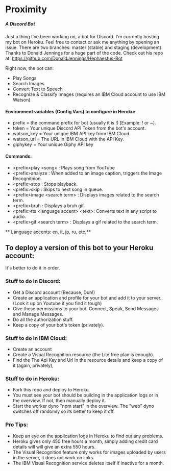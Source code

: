 # Proximity
##### A Discord Bot
Just a thing I've been working on, a bot for Discord. I'm currently hosting my bot on Heroku. Feel free to contact or ask me anything by opening an issue.
There are two branches: master (stable) and staging (development). Thanks to Donald Jennings for a huge part of the code. 
Check out his repo at: https://github.com/DonaldJennings/Hephaestus-Bot

Right now, the bot can:
* Play Songs
* Search Images
* Convert Text to Speech
* Recognize & Classify Images (requires an IBM Cloud account to use IBM Watson)

#### Environment variables (Config Vars) to configure in Heroku:
* prefix = the command prefix for bot (usually it is !) [Example: ! or ~].
* token = Your unique Discord API Token from the bot's account.
* watson_key = Your unique IBM API key from IBM Cloud.
* watson_url = The URL in IBM Cloud with the API Key.
* giphykey = Your unique Giphy API key

#### Commands:
* \<prefix>play \<song> : Plays song from YouTube
* \<prefix>analyze : When added to an image caption, triggers the Image Recognitnion.
* \<prefix>stop : Stops playback.
* \<prefix>skip : Skips to next song in queue.
* \<prefix>image \<search term> : Displays images related to the search term.
* \<prefix>bruh : Displays a bruh gif.
* \<prefix>tts \<language accent> \<text>: Converts text in any script to audio.
* \<prefix>gif  \<search term>  : Displays a gif related to the search term.

** Language accents: en, it, jp, ru, etc.**
## To deploy a version of this bot to your Heroku account:

It's better to do it in order.

### Stuff to do in Discord:
* Get a Discord account (Because, Duh!)
* Create an application and profile for your bot and add it to your server. (Look it up on Youtube if you find it tough)
* Give these permissions to your bot: Connect, Speak, Send Messages and Manage Messages.
* Do all the authorization stuff.
* Keep a copy of your bot's token (privately).

### Stuff to do in IBM Cloud:
* Create an account
* Create a Visual Recognition resource (the Lite free plan is enough).
* Find the The Api Key and Url in the resource details and keep a copy of it (again, privately),

### Stuff to do in Heroku:
* Fork this repo and deploy to Heroku.
* You must see your bot should be building in the application logs or in the overview. If not, then manually deploy it.
* Start the worker dyno "npm start" in the overview. The "web" dyno switches off randomly so its better to keep it off.
### Pro Tips:
* Keep an eye on the application logs in Heroku to find out any problems.
* Heroku gives only 450 free hours a month, simply adding credit card details will will give an extra 550 hours.
* The Visual Recognition feature only works for images uploaded by users in the server, it does not work on links.
* The IBM Visual Recognition service deletes itself if inactive for a month.
